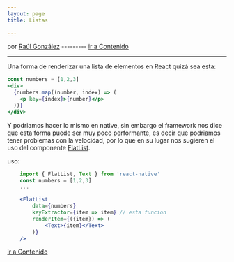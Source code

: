 ```yaml
---
layout: page
title: Listas
 
---
```

por [Raúl González](https://twitter.com/soyraulgonzalez)  ---------   [ir a Contenido](/contenido.html)

---

Una forma de renderizar una lista de elementos en React quizá sea esta:

```jsx
const numbers = [1,2,3]
<div>
  {numbers.map((number, index) => (
    <p key={index}>{number}</p>
  ))}
</div>
```

Y podriamos hacer lo mismo en native, sin embargo el framework nos dice que esta forma puede ser muy poco performante, es decir que podriamos tener problemas con la velocidad, por lo que en su lugar nos sugieren el uso del componente [FlatList](https://reactnative.dev/docs/flatlist).

uso:

```jsx
    import { FlatList, Text } from 'react-native'
    const numbers = [1,2,3]
    ...

    <FlatList
        data={numbers}
        keyExtractor={item => item} // esta funcion
        renderItem={({item}) => (
            <Text>{item}</Text>
        )}
    />
```
[ir a Contenido](/contenido.html)